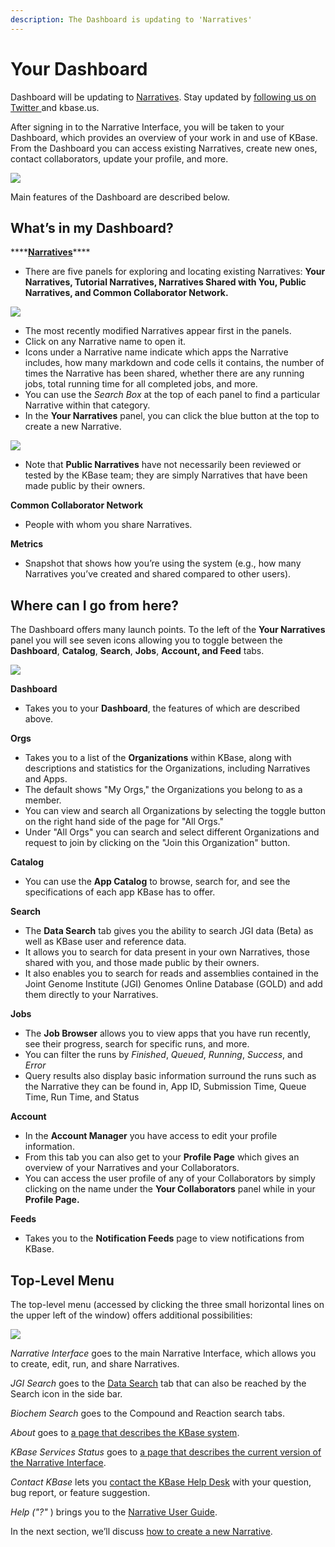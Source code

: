 ```yaml
---
description: The Dashboard is updating to 'Narratives'
---
```


# Your Dashboard

Dashboard will be updating to [Narratives](narratives-the-updated-dashboard.md). Stay updated by [following us on Twitter ](https://twitter.com/DOEKBase)and kbase.us. 

After signing in to the Narrative Interface, you will be taken to your Dashboard, which provides an overview of your work in and use of KBase. From the Dashboard you can access existing Narratives, create new ones, contact collaborators, update your profile, and more. 

![](../../.gitbook/assets/dashboard.png)

Main features of the Dashboard are described below.

## What’s in my Dashboard?

\*\*\*\*[**Narratives**](narratives-the-updated-dashboard.md)\*\*\*\*

* There are five panels for exploring and locating existing Narratives: **Your Narratives, Tutorial Narratives, Narratives Shared with You,  Public Narratives, and Common Collaborator Network.**

![](../../.gitbook/assets/narrativesindashboardscroll.gif)

* The most recently modified Narratives appear first in the panels.
* Click on any Narrative name to open it.
* Icons under a Narrative name indicate which apps the Narrative includes, how many markdown and code cells it contains, the number of times the Narrative has been shared, whether there are any running jobs, total running time for all completed jobs, and more.
* You can use the _Search Box_ at the top of each panel to find a particular Narrative within that category.
* In the **Your Narratives** panel, you can click the blue button at the top to create a new Narrative.

![](../../.gitbook/assets/newnarrative_bar.gif)

* Note that **Public Narratives** have not necessarily been reviewed or tested by the KBase team; they are simply Narratives that have been made public by their owners.

**Common Collaborator Network** 

* People with whom you share Narratives.

**Metrics**

* Snapshot that shows how you’re using the system \(e.g., how many Narratives you’ve created and shared compared to other users\).

## Where can I go from here?

The Dashboard offers many launch points. To the left of the **Your Narratives** panel you will see seven icons allowing you to toggle between the **Dashboard**, **Catalog**, **Search**, **Jobs**, **Account, and Feed** tabs.

![](../../.gitbook/assets/kbasedashboard%20%281%29.png)

**Dashboard**

* Takes you to your **Dashboard**, the features of which are described above.

**Orgs**

* Takes you to a list of the **Organizations** within KBase, along with descriptions and statistics for the Organizations, including Narratives and Apps. 
* The default shows "My Orgs," the Organizations you belong to as a member. 
* You can view and search all Organizations by selecting the toggle button on the right hand side of the page for "All Orgs." 
* Under "All Orgs" you can search and select different Organizations and request to join by clicking on the "Join this Organization" button. 

**Catalog**

* You can use the **App Catalog** to browse, search for, and see the specifications of each app KBase has to offer.

**Search**

* The **Data Search** tab gives you the ability to search JGI data \(Beta\) as well as KBase user and reference data.
* It allows you to search for data present in your own Narratives, those shared with you, and those made public by their owners.
* It also enables you to search for reads and assemblies contained in the Joint Genome Institute \(JGI\) Genomes Online Database \(GOLD\) and add them directly to your Narratives.

**Jobs**

* The **Job Browser** allows you to view apps that you have run recently, see their progress, search for specific runs, and more.
* You can filter the runs by _Finished_, _Queued_, _Running_, _Success_, and _Error_
* Query results also display basic information surround the runs such as the Narrative they can be found in, App ID, Submission Time, Queue Time, Run Time, and Status

**Account**

* In the **Account Manager** you have access to edit your profile information.
* From this tab you can also get to your **Profile Page** which gives an overview of your Narratives and your Collaborators.
* You can access the user profile of any of your Collaborators by simply clicking on the name under the **Your Collaborators** panel while in your **Profile Page.**

**Feeds**

* Takes you to the **Notification Feeds** page to view notifications from KBase. 

## Top-Level Menu

The top-level menu \(accessed by clicking the three small horizontal lines on the upper left of the window\) offers additional possibilities:

![](../../.gitbook/assets/kbasetoplevelmenu.png)

_Narrative Interface_ goes to the main Narrative Interface, which allows you to create, edit, run, and share Narratives.

_JGI Search_ goes to the [Data Search](https://narrative.kbase.us/#jgi-search?q=) tab that can also be reached by the Search icon in the side bar.

_Biochem Search_ goes to the Compound and Reaction search tabs. 

_About_ goes to [a page that describes the KBase system](https://kbase.us/what-is-kbase/).

_KBase Services Status_ goes to [a page that describes the current version of the Narrative Interface](https://narrative.kbase.us/#about/services).

_Contact KBase_ lets you [contact the KBase Help Desk](https://kbase.us/contact-us/) with your question, bug report, or feature suggestion.

_Help \("?"_ \) brings you to the [Narrative User Guide](https://kbase.us/narrative-guide/).

In the next section, we’ll discuss [how to create a new Narrative](create.md).

